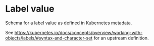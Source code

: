 # Label value

Schema for a label value as defined in Kubernetes metadata.

See https://kubernetes.io/docs/concepts/overview/working-with-objects/labels/#syntax-and-character-set for an upstream definition.
